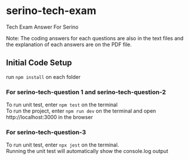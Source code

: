 # serino-tech-exam
Tech Exam Answer For Serino

Note: The coding answers for each questions are also in the text files and the explanation of each answers are on the PDF file.

## Initial Code Setup
run `npm install` on each folder

### For serino-tech-question 1 and serino-tech-question-2
To run unit test, enter `npm test` on the terminal  
To run the project, enter `npm run dev` on the terminal and open http://localhost:3000 in the browser

### For serino-tech-question-3
To run unit test, enter `npx jest` on the terminal.  
Running the unit test will automatically show the console.log output
